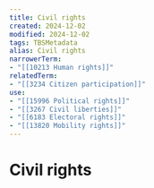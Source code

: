 ```yaml
---
title: Civil rights
created: 2024-12-02
modified: 2024-12-02
tags: TBSMetadata
alias: Civil rights
narrowerTerm:
- "[[10213 Human rights]]"
relatedTerm:
- "[[3234 Citizen participation]]"
use:
- "[[15996 Political rights]]"
- "[[3267 Civil liberties]]"
- "[[6183 Electoral rights]]"
- "[[13820 Mobility rights]]"
---
```

# Civil rights
